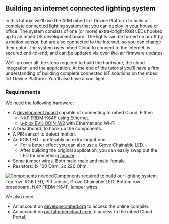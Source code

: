 ## Building an internet connected lighting system

In this tutorial we'll use the ARM mbed IoT Device Platform to build a complete connected lighting system that you can deploy in your house or office. The system consists of one (or more) extra-bright RGB LEDs hooked up to an mbed OS development board. The lights can be turned on or off by a motion sensor, but are also connected to the internet, so you can change their color. The system uses mbed Cloud to connect to the internet, is secured end-to-end, and can be updated via over-the-air firmware updates.

We'll go over all the steps required to build the hardware, the cloud integration, and the application. At the end of the tutorial you'll have a firm understanding of building complete connected IoT solutions on the mbed IoT Device Platform. You'll also have a cool light.

### Requirements

We need the following hardware:

* A [development board](https://developer.mbed.org/platforms/?software=16) capable of connecting to mbed Cloud. Either:
    * [NXP FRDM-K64F](https://developer.mbed.org/platforms/FRDM-K64F/) using Ethernet.
    * [u-blox EVK-ODIN-W2](https://developer.mbed.org/platforms/ublox-EVK-ODIN-W2/) with Ethernet and Wi-Fi.
* A breadboard, to hook up the components.
* A PIR sensor to detect motion.
* An RGB LED - preferably an extra-bright one.
    * For a better effect you can also use a [Grove Chainable LED](http://wiki.seeed.cc/Grove-Chainable_RGB_LED/).
    * After building the original application, you can easily swap out the LED for something [fancier](https://www.adafruit.com/product/1138).
* Some jumper wires. Both male-male and male-female.
* Resistors: 1x 100 Ohm, 2x 220 Ohm.


<span class="images">![Components needed](https://s3-us-west-2.amazonaws.com/cloud-docs-images/lights2.png)<span>Components required to build our lighting system. Top row: RGB LED, PIR sensor, Grove Chainable LED. Bottom row: breadboard, NXP FRDM-K64F, jumper wires.</span></span>

We also need:

* An account on [developer.mbed.org](https://developer.mbed.org/) to access the online compiler.
* An account on [portal.mbedcloud.com](https://portal.mbedcloud.com) to access to the mbed Cloud Portal.

